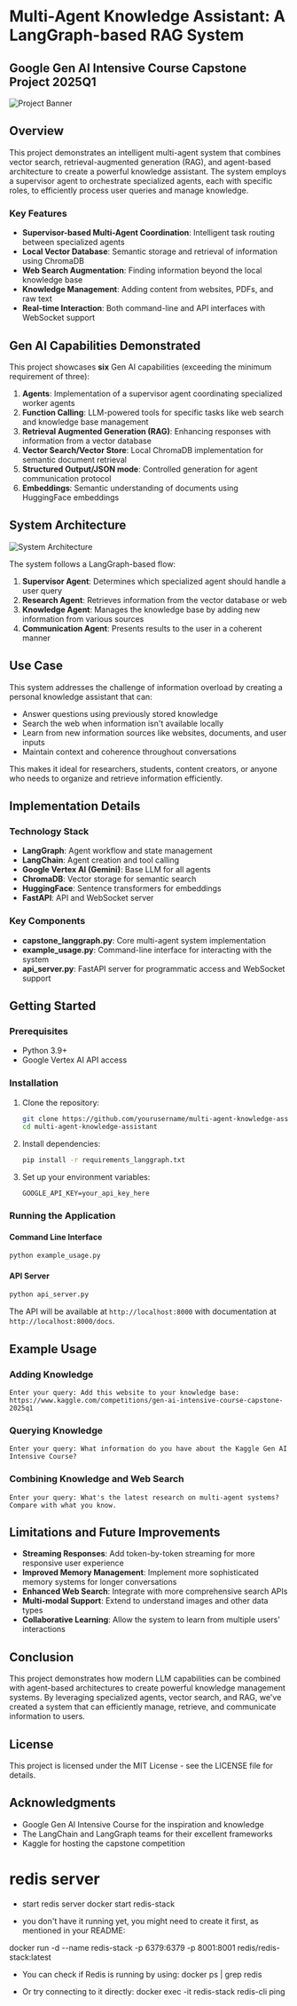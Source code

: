 # Multi-Agent Knowledge Assistant: A LangGraph-based RAG System

## Google Gen AI Intensive Course Capstone Project 2025Q1

![Project Banner](https://i.imgur.com/placeholder.png)

## Overview

This project demonstrates an intelligent multi-agent system that combines vector search, retrieval-augmented generation (RAG), and agent-based architecture to create a powerful knowledge assistant. The system employs a supervisor agent to orchestrate specialized agents, each with specific roles, to efficiently process user queries and manage knowledge.

### Key Features

- **Supervisor-based Multi-Agent Coordination**: Intelligent task routing between specialized agents
- **Local Vector Database**: Semantic storage and retrieval of information using ChromaDB
- **Web Search Augmentation**: Finding information beyond the local knowledge base
- **Knowledge Management**: Adding content from websites, PDFs, and raw text
- **Real-time Interaction**: Both command-line and API interfaces with WebSocket support

## Gen AI Capabilities Demonstrated

This project showcases **six** Gen AI capabilities (exceeding the minimum requirement of three):

1. **Agents**: Implementation of a supervisor agent coordinating specialized worker agents
2. **Function Calling**: LLM-powered tools for specific tasks like web search and knowledge base management
3. **Retrieval Augmented Generation (RAG)**: Enhancing responses with information from a vector database
4. **Vector Search/Vector Store**: Local ChromaDB implementation for semantic document retrieval
5. **Structured Output/JSON mode**: Controlled generation for agent communication protocol
6. **Embeddings**: Semantic understanding of documents using HuggingFace embeddings

## System Architecture

![System Architecture](https://i.imgur.com/placeholder2.png)

The system follows a LangGraph-based flow:

1. **Supervisor Agent**: Determines which specialized agent should handle a user query
2. **Research Agent**: Retrieves information from the vector database or web
3. **Knowledge Agent**: Manages the knowledge base by adding new information from various sources
4. **Communication Agent**: Presents results to the user in a coherent manner

## Use Case

This system addresses the challenge of information overload by creating a personal knowledge assistant that can:

- Answer questions using previously stored knowledge
- Search the web when information isn't available locally
- Learn from new information sources like websites, documents, and user inputs
- Maintain context and coherence throughout conversations

This makes it ideal for researchers, students, content creators, or anyone who needs to organize and retrieve information efficiently.

## Implementation Details

### Technology Stack

- **LangGraph**: Agent workflow and state management
- **LangChain**: Agent creation and tool calling
- **Google Vertex AI (Gemini)**: Base LLM for all agents
- **ChromaDB**: Vector storage for semantic search
- **HuggingFace**: Sentence transformers for embeddings
- **FastAPI**: API and WebSocket server

### Key Components

- **capstone_langgraph.py**: Core multi-agent system implementation
- **example_usage.py**: Command-line interface for interacting with the system
- **api_server.py**: FastAPI server for programmatic access and WebSocket support

## Getting Started

### Prerequisites

- Python 3.9+
- Google Vertex AI API access

### Installation

1. Clone the repository:
   ```bash
   git clone https://github.com/yourusername/multi-agent-knowledge-assistant.git
   cd multi-agent-knowledge-assistant
   ```

2. Install dependencies:
   ```bash
   pip install -r requirements_langgraph.txt
   ```

3. Set up your environment variables:
   ```
   GOOGLE_API_KEY=your_api_key_here
   ```

### Running the Application

#### Command Line Interface

```bash
python example_usage.py
```

#### API Server

```bash
python api_server.py
```

The API will be available at `http://localhost:8000` with documentation at `http://localhost:8000/docs`.

## Example Usage

### Adding Knowledge

```
Enter your query: Add this website to your knowledge base: https://www.kaggle.com/competitions/gen-ai-intensive-course-capstone-2025q1
```

### Querying Knowledge

```
Enter your query: What information do you have about the Kaggle Gen AI Intensive Course?
```

### Combining Knowledge and Web Search

```
Enter your query: What's the latest research on multi-agent systems? Compare with what you know.
```

## Limitations and Future Improvements

- **Streaming Responses**: Add token-by-token streaming for more responsive user experience
- **Improved Memory Management**: Implement more sophisticated memory systems for longer conversations
- **Enhanced Web Search**: Integrate with more comprehensive search APIs
- **Multi-modal Support**: Extend to understand images and other data types
- **Collaborative Learning**: Allow the system to learn from multiple users' interactions

## Conclusion

This project demonstrates how modern LLM capabilities can be combined with agent-based architectures to create powerful knowledge management systems. By leveraging specialized agents, vector search, and RAG, we've created a system that can efficiently manage, retrieve, and communicate information to users.

## License

This project is licensed under the MIT License - see the LICENSE file for details.

## Acknowledgments

- Google Gen AI Intensive Course for the inspiration and knowledge
- The LangChain and LangGraph teams for their excellent frameworks
- Kaggle for hosting the capstone competition

# redis server
- start redis server
 docker start redis-stack


- you don't have it running yet, you might need to create it first, as mentioned in your README:

docker run -d --name redis-stack -p 6379:6379 -p 8001:8001 redis/redis-stack:latest
 


- You can check if Redis is running by using:
docker ps | grep redis

- Or try connecting to it directly:
docker exec -it redis-stack redis-cli ping